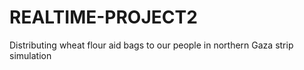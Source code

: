 # REALTIME-PROJECT2
Distributing wheat flour aid bags to our people in northern Gaza strip simulation
